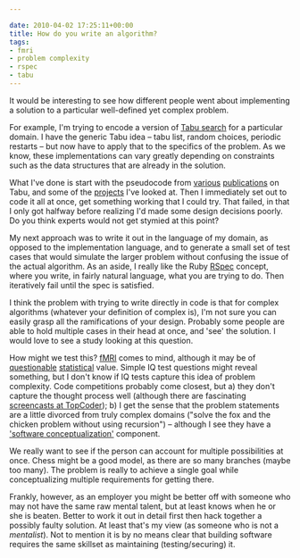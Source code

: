 ```yaml
---

date: 2010-04-02 17:25:11+00:00
title: How do you write an algorithm?
tags:
- fmri
- problem complexity
- rspec
- tabu
---
```


It would be interesting to see how different people went about implementing a solution to a particular well-defined yet complex problem.

For example, I'm trying to encode a version of [Tabu search](http://en.wikipedia.org/wiki/Tabu_search) for a particular domain. I have the generic Tabu idea – tabu list, random choices, periodic restarts – but now have to apply that to the specifics of the problem. As we know, these implementations can vary greatly depending on constraints such as the data structures that are already in the solution.

What I've done is start with the pseudocode from [various](http://www.ifi.uio.no/infheur/Bakgrunn/Intro_to_TS_Gendreau.htm) [publications](http://books.google.ca/books?id=mFYt0C5cqtAC&printsec=frontcover&dq=tabu&source=bl&ots=_8wkMbQPOd&sig=LeIrQqNAW_PBSKz_kOi6hnWsvEc&hl=en&ei=vyS2S8nsM4H88Aaa1pTYAw&sa=X&oi=book_result&ct=result&resnum=19&ved=0CFUQ6AEwEg#v=onepage&q=&f=false) on Tabu, and some of the [projects](http://github.com/riobard/tabusearch) I've looked at. Then I immediately set out to code it all at once, get something working that I could try. That failed, in that I only got halfway before realizing I'd made some design decisions poorly. Do you think experts would not get stymied at this point?

My next approach was to write it out in the language of my domain, as opposed to the implementation language, and to generate a small set of test cases that would simulate the larger problem without confusing the issue of the actual algorithm. As an aside, I really like the Ruby [RSpec](http://rspec.info/) concept, where you write, in fairly natural language, what you are trying to do. Then iteratively fail until the spec is satisfied.

I think the problem with trying to write directly in code is that for complex algorithms (whatever your definition of complex is), I'm not sure you can easily grasp all the ramifications of your design. Probably some people are able to hold multiple cases in their head at once, and 'see' the solution. I would love to see a study looking at this question.

How might we test this? [fMRI](http://en.wikipedia.org/wiki/Functional_magnetic_resonance_imaging) comes to mind, although it may be of [questionable](http://en.wikipedia.org/wiki/Functional_magnetic_resonance_imaging#Disadvantages_of_fMRI) [statistical](http://www.edvul.com/pdf/Vul_etal_2008inpress.pdf) value. Simple IQ test questions might reveal something, but I don't know if IQ tests capture this idea of problem complexity. Code competitions probably come closest, but a) they don't capture the thought process well (although there are fascinating [screencasts at TopCoder](http://www.topcoder.com/tc?module=Static&d1=education&d2=overview)); b) I get the sense that the problem statements are a little divorced from truly complex domains ("solve the fox and the chicken problem without using recursion") – although I see they have a ['software  conceptualization'](http://www.topcoder.com/wiki/display/tc/TopCoder+Conceptualization+Contests) component.

We really want to see if the person can account for multiple possibilities at once. Chess might be a good model, as there are so many branches (maybe too many). The problem is really to achieve a single goal while conceptualizing multiple requirements for getting there.

Frankly, however, as an employer you might be better off with someone who may not have the same raw mental talent, but at least knows when he or she is beaten. Better to work it out in detail first then hack together a possibly faulty solution. At least that's my view (as someone who is not a _mentalist_). Not to mention it is by no means clear that building software requires the same skillset as maintaining (testing/securing) it.
